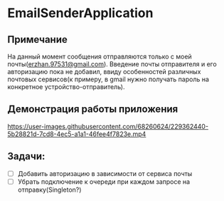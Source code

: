 # EmailSenderApplication

## Примечание
На данный момент сообщения отправляются только с моей почты(erzhan.97531@gmail.com). Введение почты отправителя и его авторизацию пока не добавил, ввиду особенностей различных почтовых сервисов(к примеру, в gmail нужно получать пароль на конкретное устройство-отправитель).

## Демонстрация работы приложения

https://user-images.githubusercontent.com/68260624/229362440-5b28821d-7cd8-4ec5-a1a1-46fee4f7823e.mp4

## Задачи:
- [ ] Добавить авторизацию в зависимости от сервиса почты
- [ ] Убрать подключение к очереди при каждом запросе на отправку(Singleton?)
